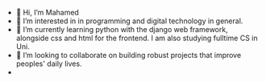 - 👋 Hi, I’m Mahamed
- 👀 I’m interested in in programming and digital technology in general. 
- 🌱 I’m currently learning python with the django web framework, alongside css and html for the frontend. I am also studying fulltime CS in Uni.
- 💞️ I’m looking to collaborate on building robust projects that improve peoples' daily lives.
- 

